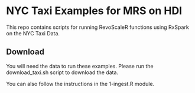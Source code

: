# NYC Taxi Examples for MRS on HDI

This repo contains scripts for running RevoScaleR functions using RxSpark on the NYC Taxi Data.

## Download

You will need the data to run these examples. Please run the download_taxi.sh script to download the data.

You can also follow the instructions in the 1-ingest.R module.
